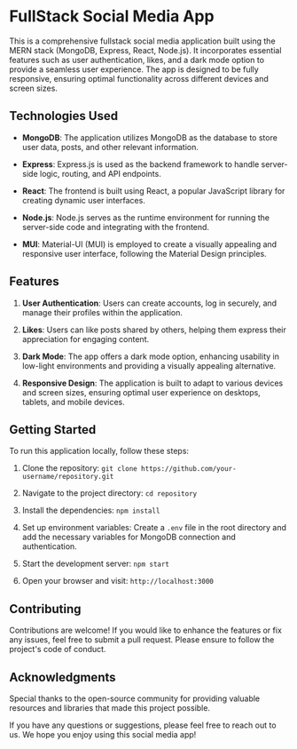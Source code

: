 # FullStack Social Media App

This is a comprehensive fullstack social media application built using the MERN stack (MongoDB, Express, React, Node.js). It incorporates essential features such as user authentication, likes, and a dark mode option to provide a seamless user experience. The app is designed to be fully responsive, ensuring optimal functionality across different devices and screen sizes.

## Technologies Used

- **MongoDB**: The application utilizes MongoDB as the database to store user data, posts, and other relevant information.

- **Express**: Express.js is used as the backend framework to handle server-side logic, routing, and API endpoints.

- **React**: The frontend is built using React, a popular JavaScript library for creating dynamic user interfaces.

- **Node.js**: Node.js serves as the runtime environment for running the server-side code and integrating with the frontend.

- **MUI**: Material-UI (MUI) is employed to create a visually appealing and responsive user interface, following the Material Design principles.

## Features

1. **User Authentication**: Users can create accounts, log in securely, and manage their profiles within the application.

2. **Likes**: Users can like posts shared by others, helping them express their appreciation for engaging content.

3. **Dark Mode**: The app offers a dark mode option, enhancing usability in low-light environments and providing a visually appealing alternative.

4. **Responsive Design**: The application is built to adapt to various devices and screen sizes, ensuring optimal user experience on desktops, tablets, and mobile devices.

## Getting Started

To run this application locally, follow these steps:

1. Clone the repository: `git clone https://github.com/your-username/repository.git`

2. Navigate to the project directory: `cd repository`

3. Install the dependencies: `npm install`

4. Set up environment variables: Create a `.env` file in the root directory and add the necessary variables for MongoDB connection and authentication.

5. Start the development server: `npm start`

6. Open your browser and visit: `http://localhost:3000`

## Contributing

Contributions are welcome! If you would like to enhance the features or fix any issues, feel free to submit a pull request. Please ensure to follow the project's code of conduct.

## Acknowledgments

Special thanks to the open-source community for providing valuable resources and libraries that made this project possible.

If you have any questions or suggestions, please feel free to reach out to us. We hope you enjoy using this social media app!

